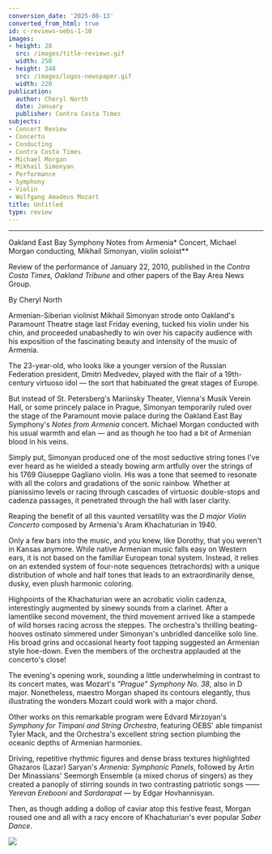 ```yaml
---
conversion_date: '2025-08-13'
converted_from_html: true
id: c-reviews-oebs-1-10
images:
- height: 28
  src: /images/title-reviews.gif
  width: 250
- height: 248
  src: /images/logos-newspaper.gif
  width: 220
publication:
  author: Cheryl North
  date: January
  publisher: Contra Costa Times
subjects:
- Concert Review
- Concerto
- Conducting
- Contra Costa Times
- Michael Morgan
- Mikhail Simonyan
- Performance
- Symphony
- Violin
- Wolfgang Amadeus Mozart
title: Untitled
type: review
---
```


***

Oakland East Bay Symphony
Notes from Armenia* Concert, Michael Morgan conducting,
Mikhail Simonyan, violin soloist**

Review of the performance of January 22, 2010, published in the *Contra Costa Times, Oakland Tribune* and other papers of the Bay Area News Group.

By Cheryl North

Armenian-Siberian violinist Mikhail Simonyan strode onto Oakland's Paramount Theatre stage last Friday evening, tucked his violin under his chin, and proceeded unabashedly to win over his capacity audience with his exposition of the fascinating beauty and intensity of the music of Armenia.

The 23-year-old, who looks like a younger version of the Russian Federation president, Dmitri Medvedev, played with the flair of a 19th-century virtuoso idol — the sort that habituated the great stages of Europe.

But instead of St. Petersberg's Mariinsky Theater, Vienna's Musik Verein Hall, or some princely palace in Prague, Simonyan temporarily ruled over the stage of the Paramount movie palace during the Oakland East Bay Symphony's *Notes from Armenia* concert. Michael Morgan conducted with his usual warmth and elan — and as though he too had a bit of Armenian blood in his veins.

Simply put, Simonyan produced one of the most seductive string tones I've ever heard as he wielded a steady bowing arm artfully over the strings of his 1769 Giuseppe Gagliano violin. His was a tone that seemed to resonate with all the colors and gradations of the sonic rainbow. Whether at pianissimo levels or racing through cascades of virtuosic double-stops and cadenza passages, it penetrated through the hall with laser clarity.

Reaping the benefit of all this vaunted versatility was the *D major Violin Concerto* composed by Armenia's Aram Khachaturian in 1940.

Only a few bars into the music, and you knew, like Dorothy, that you weren't in Kansas anymore. While native Armenian music falls easy on Western ears, it is not based on the familiar European tonal system. Instead, it relies on an extended system of four-note sequences (tetrachords) with a unique distribution of whole and half tones that leads to an extraordinarily dense, dusky, even plush harmonic coloring.

Highpoints of the Khachaturian were an acrobatic violin cadenza, interestingly augmented by sinewy sounds from a clarinet. After a lamentlike second movement, the third movement arrived like a stampede of wild horses racing across the steppes. The orchestra's thrilling beating-hooves ostinato simmered under Simonyan's unbridled dancelike solo line. His broad grins and occasional hearty foot tapping suggested an Armenian style hoe-down. Even the members of the orchestra applauded at the concerto's close!

The evening's opening work, sounding a little underwhelming in contrast to its concert mates, was Mozart's *"Prague" Symphony No. 38*, also in D major. Nonetheless, maestro Morgan shaped its contours elegantly, thus illustrating the wonders Mozart could work with a major chord.

Other works on this remarkable program were Edvard Mirzoyan's *Symphony for Timpani and String Orchestra*, featuring OEBS' able timpanist Tyler Mack, and the Orchestra's excellent string section plumbing the oceanic depths of Armenian harmonies.

Driving, repetitive rhythmic figures and dense brass textures highlighted Ghazaros (Lazar) Saryan's *Armenia: Symphonic Panels*, followed by Artin Der Minassians' Seemorgh Ensemble (a mixed chorus of singers) as they created a panoply of stirring sounds in two contrasting patriotic songs ——*Yerevan Erebooni* and *Sardarapat* — by Edgar Hovhannisyan.

Then, as though adding a dollop of caviar atop this festive feast, Morgan roused one and all with a racy encore of Khachaturian's ever popular *Saber Dance*.

![](/images/logos-newspaper.gif)

